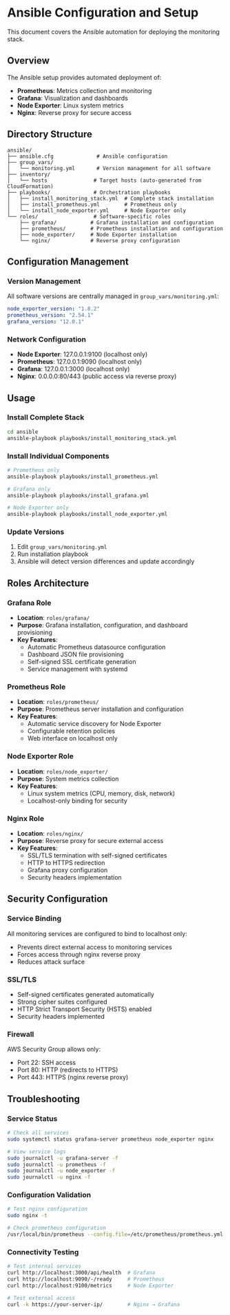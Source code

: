 # Ansible Configuration and Setup

This document covers the Ansible automation for deploying the monitoring stack.

## Overview

The Ansible setup provides automated deployment of:

- **Prometheus**: Metrics collection and monitoring
- **Grafana**: Visualization and dashboards
- **Node Exporter**: Linux system metrics
- **Nginx**: Reverse proxy for secure access

## Directory Structure

```text
ansible/
├── ansible.cfg              # Ansible configuration
├── group_vars/
│   └── monitoring.yml       # Version management for all software
├── inventory/
│   └── hosts               # Target hosts (auto-generated from CloudFormation)
├── playbooks/              # Orchestration playbooks
│   ├── install_monitoring_stack.yml  # Complete stack installation
│   ├── install_prometheus.yml        # Prometheus only
│   └── install_node_exporter.yml     # Node Exporter only
└── roles/                  # Software-specific roles
    ├── grafana/           # Grafana installation and configuration
    ├── prometheus/        # Prometheus installation and configuration
    ├── node_exporter/     # Node Exporter installation
    └── nginx/             # Reverse proxy configuration
```

## Configuration Management

### Version Management

All software versions are centrally managed in `group_vars/monitoring.yml`:

```yaml
node_exporter_version: "1.8.2"
prometheus_version: "2.54.1" 
grafana_version: "12.0.1"
```

### Network Configuration

- **Node Exporter**: 127.0.0.1:9100 (localhost only)
- **Prometheus**: 127.0.0.1:9090 (localhost only)
- **Grafana**: 127.0.0.1:3000 (localhost only)
- **Nginx**: 0.0.0.0:80/443 (public access via reverse proxy)

## Usage

### Install Complete Stack

```bash
cd ansible
ansible-playbook playbooks/install_monitoring_stack.yml
```

### Install Individual Components

```bash
# Prometheus only
ansible-playbook playbooks/install_prometheus.yml

# Grafana only
ansible-playbook playbooks/install_grafana.yml

# Node Exporter only  
ansible-playbook playbooks/install_node_exporter.yml
```

### Update Versions

1. Edit `group_vars/monitoring.yml`
2. Run installation playbook
3. Ansible will detect version differences and update accordingly

## Roles Architecture

### Grafana Role

- **Location**: `roles/grafana/`
- **Purpose**: Grafana installation, configuration, and dashboard provisioning
- **Key Features**:
  - Automatic Prometheus datasource configuration
  - Dashboard JSON file provisioning
  - Self-signed SSL certificate generation
  - Service management with systemd

### Prometheus Role

- **Location**: `roles/prometheus/`
- **Purpose**: Prometheus server installation and configuration
- **Key Features**:
  - Automatic service discovery for Node Exporter
  - Configurable retention policies
  - Web interface on localhost only

### Node Exporter Role

- **Location**: `roles/node_exporter/`
- **Purpose**: System metrics collection
- **Key Features**:
  - Linux system metrics (CPU, memory, disk, network)
  - Localhost-only binding for security

### Nginx Role

- **Location**: `roles/nginx/`
- **Purpose**: Reverse proxy for secure external access
- **Key Features**:
  - SSL/TLS termination with self-signed certificates
  - HTTP to HTTPS redirection
  - Grafana proxy configuration
  - Security headers implementation

## Security Configuration

### Service Binding

All monitoring services are configured to bind to localhost only:

- Prevents direct external access to monitoring services
- Forces access through nginx reverse proxy
- Reduces attack surface

### SSL/TLS

- Self-signed certificates generated automatically
- Strong cipher suites configured
- HTTP Strict Transport Security (HSTS) enabled
- Security headers implemented

### Firewall

AWS Security Group allows only:

- Port 22: SSH access
- Port 80: HTTP (redirects to HTTPS)
- Port 443: HTTPS (nginx reverse proxy)

## Troubleshooting

### Service Status

```bash
# Check all services
sudo systemctl status grafana-server prometheus node_exporter nginx

# View service logs
sudo journalctl -u grafana-server -f
sudo journalctl -u prometheus -f  
sudo journalctl -u node_exporter -f
sudo journalctl -u nginx -f
```

### Configuration Validation

```bash
# Test nginx configuration
sudo nginx -t

# Check prometheus configuration
/usr/local/bin/prometheus --config.file=/etc/prometheus/prometheus.yml --dry-run
```

### Connectivity Testing

```bash
# Test internal services
curl http://localhost:3000/api/health  # Grafana
curl http://localhost:9090/-/ready     # Prometheus
curl http://localhost:9100/metrics     # Node Exporter

# Test external access
curl -k https://your-server-ip/        # Nginx → Grafana
```

